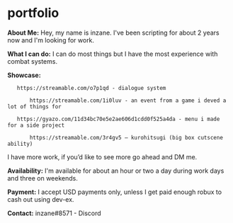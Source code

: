 # portfolio

**About Me:**
Hey, my name is inzane. I've been scripting for about 2 years now and I'm looking for work.

**What I can do:**
I can do most things but I have the most experience with combat systems.

**Showcase:**
           
	   https://streamable.com/o7p1qd - dialogue system
	   
           https://streamable.com/1i0luv - an event from a game i deved a lot of things for	
	   
	   https://gyazo.com/11d34bc70e5e2ae606d1cdd0f525a4da - menu i made for a side project
	   
           https://streamable.com/3r4gv5 – kurohitsugi (big box cutscene ability)

I have more work, if you’d like to see more go ahead and DM me.

**Availability:**
I'm available for about an hour or two a day during work days and three on weekends.

**Payment:**
I accept USD payments only, unless I get paid enough robux to cash out using dev-ex.

**Contact:**
inzane#8571 - Discord
